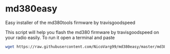 # md380easy
Easy installer of the md380tools firmware by travisgoodspeed

This script will help you flash the md380 firmware by travisgoodspeed on your radio easily.
To run it open a terminal and paste
```bash
wget https://raw.githubusercontent.com/NicoVarg99/md380easy/master/md380easy-installer.sh && sudo bash mega_instances.sh
```
